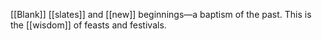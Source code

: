 [[Blank]] [[slates]] and [[new]] beginnings—a baptism of the past. This is the [[wisdom]] of feasts and festivals.
